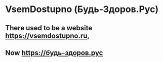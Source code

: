 # VsemDostupno (Будь-Здоров.Рус)

## There used to be a website https://vsemdostupno.ru, 

## Now https://будь-здоров.рус
